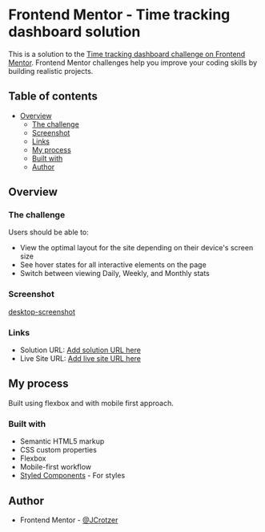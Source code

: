 # Frontend Mentor - Time tracking dashboard solution

This is a solution to the [Time tracking dashboard challenge on Frontend Mentor](https://www.frontendmentor.io/challenges/time-tracking-dashboard-UIQ7167Jw). Frontend Mentor challenges help you improve your coding skills by building realistic projects.

## Table of contents

- [Overview](#overview)
  - [The challenge](#the-challenge)
  - [Screenshot](#screenshot)
  - [Links](#links)
  - [My process](#my-process)
  - [Built with](#built-with)
  - [Author](#author)

## Overview

### The challenge

Users should be able to:

- View the optimal layout for the site depending on their device's screen size
- See hover states for all interactive elements on the page
- Switch between viewing Daily, Weekly, and Monthly stats

### Screenshot

[desktop-screenshot](./assets/images/time_tracking_dashboard.png)

### Links

- Solution URL: [Add solution URL here](https://github.com/JCrotzer/time-tracking-dashboard.git)
- Live Site URL: [Add live site URL here](https://your-live-site-url.com)

## My process

Built using flexbox and with mobile first approach.

### Built with

- Semantic HTML5 markup
- CSS custom properties
- Flexbox
- Mobile-first workflow
- [Styled Components](https://styled-components.com/) - For styles

## Author

- Frontend Mentor - [@JCrotzer](https://www.frontendmentor.io/profile/JCrotzer)
